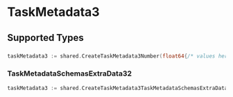 # TaskMetadata3


## Supported Types

### 

```go
taskMetadata3 := shared.CreateTaskMetadata3Number(float64{/* values here */})
```

### TaskMetadataSchemasExtraData32

```go
taskMetadata3 := shared.CreateTaskMetadata3TaskMetadataSchemasExtraData32(shared.TaskMetadataSchemasExtraData32{/* values here */})
```

